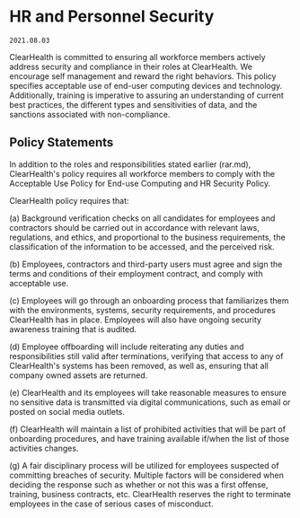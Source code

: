 # HR and Personnel Security

`2021.08.03`

ClearHealth is committed to ensuring all workforce members actively address
security and compliance in their roles at ClearHealth. We encourage self management
and reward the right behaviors. This policy specifies acceptable use of end-user
computing devices and technology. Additionally, training is imperative to
assuring an understanding of current best practices, the different types and
sensitivities of data, and the sanctions associated with non-compliance.

## Policy Statements

In addition to the roles and responsibilities stated earlier (rar.md),
ClearHealth's policy requires all workforce members to comply with the
Acceptable Use Policy for End-use Computing and HR Security Policy.

ClearHealth policy requires that:

(a) Background verification checks on all candidates for employees and
contractors should be carried out in accordance with relevant laws, regulations,
and ethics, and proportional to the business requirements, the classification of
the information to be accessed, and the perceived risk.

(b) Employees, contractors and third-party users must agree and sign the terms
and conditions of their employment contract, and comply with acceptable use.

(c) Employees will go through an onboarding process that familiarizes them with
the environments, systems, security requirements, and procedures ClearHealth has in
place. Employees will also have ongoing security awareness training that is
audited.

(d) Employee offboarding will include reiterating any duties and
responsibilities still valid after terminations, verifying that access to any of
ClearHealth's systems has been removed, as well as, ensuring that all company owned
assets are returned.

(e) ClearHealth and its employees will take reasonable measures to
ensure no sensitive data is transmitted via digital communications, such as email
or posted on social media outlets.

(f) ClearHealth will maintain a list of prohibited activities that will be part of
onboarding procedures, and have training available if/when the list of those
activities changes.

(g) A fair disciplinary process will be utilized for employees suspected of
committing breaches of security. Multiple factors will be considered when
deciding the response such as whether or not this was a first offense, training,
business contracts, etc. ClearHealth reserves the right to terminate employees in
the case of serious cases of misconduct.
